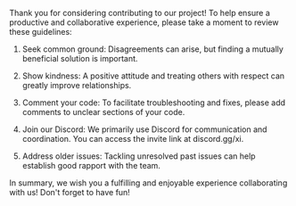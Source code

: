 Thank you for considering contributing to our project! To help ensure a productive and collaborative experience, please take a moment to review these guidelines:

1. Seek common ground: Disagreements can arise, but finding a mutually beneficial solution is important.

2. Show kindness: A positive attitude and treating others with respect can greatly improve relationships.

3. Comment your code: To facilitate troubleshooting and fixes, please add comments to unclear sections of your code.

4. Join our Discord: We primarily use Discord for communication and coordination. You can access the invite link at discord.gg/xi.

5. Address older issues: Tackling unresolved past issues can help establish good rapport with the team.

In summary, we wish you a fulfilling and enjoyable experience collaborating with us! Don't forget to have fun!
